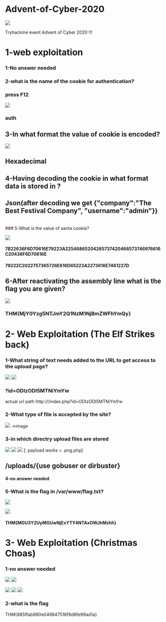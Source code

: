 # Advent-of-Cyber-2020
![](top.png)


Tryhackme event Advent of Cyber 2020 !!!

# 1-web exploitation 
### 1-No answer needed
### 2-what is the name of the cookie  for authentication?
### press F12 
![](4_1.png)
### auth

## 3-In what format the value of cookie is encoded?

![](1_1.png)

## Hexadecimal
## 4-Having decoding the cookie in what format data is stored in ?
## Json(after decoding we get {"company":"The Best Festival Company", "username":"admin"})
<br>
### 5-What is the value of santa cookie?

![](3_1.png)

#### 7B22636F6D70616E79223A22546865204265737420466573746976616C20436F6D70616E
#### 79222C2022757365726E616D65223A2273616E7461227D

## 6-After reactivating the assembly line what is the flag you are given?
![](2_1.png)
### THM{MjY0Yzg5NTJmY2Q1NzM1NjBmZWFhYmQy}


# 2- Web Exploitation (The Elf Strikes back)






### 1-What string of text needs added to the URL to get access to the upload page?
![](1_2.png)
![](2_2.png)

### ?id=ODIzODI5MTNiYmYw

actual url path http://<ip>/index.php?id=ODIzODI5MTNiYmYw

### 2-What type of file is accepted by the site?
![](3_2.png)
->image

### 3-in which directry upload files are stored
![](7_2.png)
![](4_2.png)
![](5_2.png)
[: payload works = <reverse-shell-file>.png.php]

## /uploads/{use gobuser or dirbuster}

#### 4-no answer needed


### 5-What is the flag in /var/www/flag.txt?
![](6_2.png)

![](8_2.png)
#### THM{MGU3Y2UyMGUwNjExYTY4NTAxOWJhMzhh}


# 3- Web Exploitation (Christmas Choas)

### 1-no answer needed
![](3_3.png)
![](2_3.png)

![](4_3.png)
![](5_3.png)
![](1_3.png)


### 2-what is the flag

THM{885ffab980e049847516f9d8fe99ad1a}



